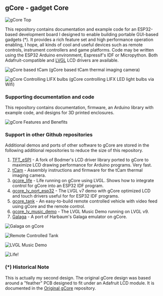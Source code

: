 ## gCore - gadget Core

![gCore Top](Pictures/gcore_rev3.png)
 
This repository contains documentation and example code for an ESP32-based development board I designed to enable building portable GUI-based gadgets (*).  It provides a rich feature set and high performance operation enabling, I hope, all kinds of cool and useful devices such as remote controls, instrument controllers and game platforms.  Code may be written using the ESP32 Arduino environment, Espressif's IDF or Micropython.  Both Adafruit-compatible and [LVGL](https://lvgl.io) LCD drivers are available.

![gCore based tCam](Pictures/tcam_iron.png)
(gCore based tCam thermal imaging camera)

![gCore Controlling LIFX bulbs](Pictures/gcore_lifx_remote.png)
(gCore controlling LIFX LED light bulbs via Wifi)

### Supporting documentation and code
This repository contains documentation, firmware, an Arduino library with example code, and designs for 3D printed enclosures.

![gCore Features and Benefits](Pictures/gcore_feat_benefits.png)

### Support in other Github repositories
Additional demos and ports of other software to gCore are stored in the following additional repositories to reduce the size of this repository.

1. [TFT_eSPI](https://github.com/danjulio/TFT_eSPI) - A fork of Bodmer's LCD driver library ported to gCore to maximize LCD drawing performance for Arduino programs.  Very fast.
2. [tCam](https://github.com/danjulio/tCam) - Assembly instructions and firmware for the tCam thermal imaging camera.
3. [gcore_life](https://github.com/danjulio/gcore_life) - Life running on gCore using LVGL.  Shows how to integrate control for gCore into an ESP32 IDF program.
4. [gcore\_lv\_port_esp32](https://github.com/danjulio/gcore_lv_port_esp32) - The LVGL v7 demo with gCore optimized LCD and touch drivers useful for for ESP32 IDF programs.
5. [gcore_tank](https://github.com/danjulio/gcore_tank) - An easy-to-build remote controlled vehicle with video feed using gCore and the remote control.
6. [gcore\_lv\_music_demo](https://github.com/danjulio/gcore_lvgl_music_player) - The LVGL Music Demo running on LVGL v9.
7. [Galaga](https://github.com/danjulio/gcore_galagino) - A port of Harbaum's Galaga emulator on gCore.

![Galaga on gCore](Pictures/gcore_galaga.png)

![Remote Controlled Tank](Pictures/tank_gcore.png)

![LVGL Music Demo](Pictures/lvgl_music_demo.png)

![Life!](Pictures/life.png)

### (*) Historical Note
This is actually my second design.  The original gCore design was based around a "feather" PCB designed to fit under an Adafruit LCD module.  It is documented in the [Original gCore](https://github.com/danjulio/gCore-featherwing) repository.
